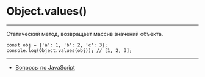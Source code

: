 # Object.values()

---

Статический метод, возвращает массив значений объекта.

```
const obj = {'a': 1, 'b': 2, 'c': 3};
console.log(Object.values(obj)); // [1, 2, 3];
```

---

- [Вопросы по JavaScript](../javaScript.md)

